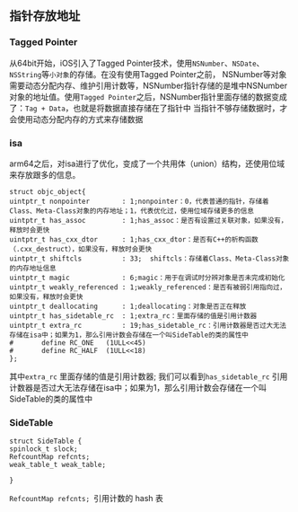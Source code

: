 ## 指针存放地址 

### Tagged Pointer

从64bit开始，iOS引入了Tagged Pointer技术，使用`NSNumber`、`NSDate`、`NSString`等`小对象`的存储。在没有使用Tagged Pointer之前， NSNumber等对象需要动态分配内存、维护引用计数等，NSNumber指针存储的是堆中NSNumber对象的地址值。使用`Tagged Pointer`之后，NSNumber指针里面存储的数据变成了：`Tag + Data`，也就是将数据直接存储在了指针中
当指针不够存储数据时，才会使用动态分配内存的方式来存储数据


### isa
arm64之后，对isa进行了优化，变成了一个共用体（union）结构，还使用位域来存放跟多的信息。
```
struct objc_object{
uintptr_t nonpointer        : 1;nonpointer：0，代表普通的指针，存储着Class、Meta-Class对象的内存地址；1，代表优化过，使用位域存储更多的信息
uintptr_t has_assoc         : 1;has_assoc：是否有设置过关联对象，如果没有，释放时会更快
uintptr_t has_cxx_dtor      : 1;has_cxx_dtor：是否有C++的析构函数（.cxx_destruct），如果没有，释放时会更快
uintptr_t shiftcls          : 33;  shiftcls：存储着Class、Meta-Class对象的内存地址信息
uintptr_t magic             : 6;magic：用于在调试时分辨对象是否未完成初始化
uintptr_t weakly_referenced : 1;weakly_referenced：是否有被弱引用指向过，如果没有，释放时会更快
uintptr_t deallocating      : 1;deallocating：对象是否正在释放
uintptr_t has_sidetable_rc  : 1;extra_rc：里面存储的值是引用计数器
uintptr_t extra_rc          : 19;has_sidetable_rc：引用计数器是否过大无法存储在isa中；如果为1，那么引用计数会存储在一个叫SideTable的类的属性中
#       define RC_ONE   (1ULL<<45)
#       define RC_HALF  (1ULL<<18)
};
```

其中`extra_rc` 里面存储的值是引用计数器;
我们可以看到`has_sidetable_rc` 引用计数器是否过大无法存储在isa中；如果为1，那么引用计数会存储在一个叫SideTable的类的属性中


### SideTable

```
struct SideTable {
spinlock_t slock;
RefcountMap refcnts;
weak_table_t weak_table;

}
```

`RefcountMap refcnts; `引用计数的 hash 表






